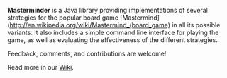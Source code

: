 **Masterminder** is a Java library providing implementations of several strategies for the popular board game [Mastermind](http://en.wikipedia.org/wiki/Mastermind_(board_game) in all its possible variants. It also includes a simple command line interface for playing the game, as well as evaluating the effectiveness of the different strategies.

Feedback, comments, and contributions are welcome!

Read more in our [Wiki](https://github.com/stoyanr/Mastermind/wiki).
